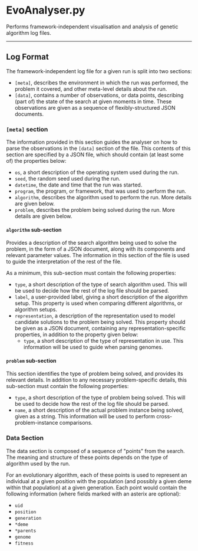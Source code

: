 # EvoAnalyser.py

Performs framework-independent visualisation and analysis of genetic algorithm
log files.

-------------------------------------------------------------------------------

## Log Format

The framework-independent log file for a given run is split into two sections:

* `[meta]`, describes the environment in which the run was performed, the
  problem it covered, and other meta-level details about the run.
* `[data]`, contains a number of observations, or data points, describing
  (part of) the state of the search at given moments in time. These
  observations are given as a sequence of flexibly-structured JSON documents.

### `[meta]` section

The information provided in this section guides the analyser on how to parse
the observations in the `[data]` section of the file. This contents of this
section are specified by a JSON file, which should contain (at least some of)
the properties below:

* `os`, a short description of the operating system used during the run.
* `seed`, the random seed used during the run.
* `datetime`, the date and time that the run was started.
* `program`, the program, or framework, that was used to perform the run.
* `algorithm`, describes the algorithm used to perform the run. More details are
    given below.
* `problem`, describes the problem being solved during the run. More details are
    given below.

#### `algorithm` sub-section

Provides a description of the search algorithm being used to solve the
problem, in the form of a JSON document, along with its components and relevant
parameter values. The information in this section of the file is used to guide
the interpretation of the rest of the file.

As a minimum, this sub-section must contain the following properties:

* `type`, a short description of the type of search algorithm used. This will
    be used to decide how the rest of the log file should be parsed.
* `label`, a user-provided label, giving a short description of the algorithm
    setup. This property is used when comparing different algorithms, or
    algorithm setups.
* `representation`, a description of the representation used to model candidate
    solutions to the problem being solved. This property should be given as a
    JSON document, containing any representation-specific properties, in
    addition to the property given below:
    * `type`, a short description of the type of representation in use. This
        information will be used to guide when parsing genomes.

#### `problem` sub-section

This section identifies the type of problem being solved, and provides its
relevant details. In addition to any necessary problem-specific details, this
sub-section must contain the following properties:

* `type`, a short description of the type of problem being solved. This will
    be used to decide how the rest of the log file should be parsed.
* `name`, a short description of the actual problem instance being solved,
    given as a string. This information will be used to perform
    cross-problem-instance comparisons.

### Data Section

The data section is composed of a sequence of "points" from the search. The
meaning and structure of these points depends on the type of algorithm used by
the run.

For an evolutionary algorithm, each of these points is used to represent an
individual at a given position with the population (and possibly a given deme
within that population) at a given generation. Each point would contain the
following information (where fields marked with an asterix are optional):

* `uid`
* `position`
* `generation`
* `*deme`
* `*parents`
* `genome`
* `fitness`
